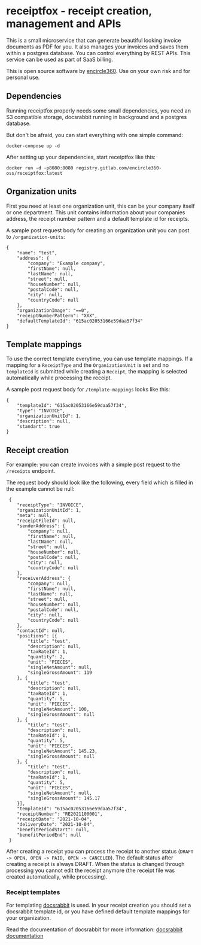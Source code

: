 # receiptfox - receipt creation, management and APIs

This is a small microservice that can generate beautiful looking invoice documents as PDF for you. It also manages your invoices and saves them within a postgres database. You can
control everything by REST APIs. This service can be used as part of SaaS billing.

This is open source software by [encircle360](https://encircle360.com). Use on your own risk and for personal use.

## Dependencies

Running receiptfox properly needs some small dependencies, you need an S3 compatible storage, docsrabbit running in background and a postgres database.

But don't be afraid, you can start everything with one simple command:

```docker-compose up -d```

After setting up your dependencies, start receiptfox like this:

```docker run -d -p8080:8080 registry.gitlab.com/encircle360-oss/receiptfox:latest```

## Organization units

First you need at least one organization unit, this can be your company itself or one department. This unit contains information about your companies address, the receipt number
pattern and a default template id for receipts.

A sample post request body for creating an organization unit you can post to ```/organization-units```:

```
{
	"name": "test",
	"address": {
		"company": "Example company",
		"firstName": null,
		"lastName": null,
		"street": null,
		"houseNumber": null,
		"postalCode": null,
		"city": null,
		"countryCode": null
	},
	"organizationImage": "==0",
	"receiptNumberPattern": "XXX",
	"defaultTemplateId": "615ac02053166e59daa57f34"
}
```

## Template mappings

To use the correct template everytime, you can use template mappings. If a mapping for a ```ReceiptType``` and the ```OrganizationUnit``` is set and no ```templateId``` is
submitted while creating a ```Receipt```, the mapping is selected automatically while processing the receipt.

A sample post request body for ```/template-mappings``` looks like this:

```
{
	"templateId": "615ac02053166e59daa57f34",
	"type": "INVOICE",
	"organizationUnitId": 1,
	"description": null,
	"standart": true
}
```

## Receipt creation

For example: you can create invoices with a simple post request to the ```/receipts``` endpoint.

The request body should look like the following, every field which is filled in the example cannot be null:

```
 {
 	"receiptType": "INVOICE",
 	"organizationUnitId": 1,
 	"meta": null,
 	"receiptFileId": null,
 	"senderAddress": {
 		"company": null,
 		"firstName": null,
 		"lastName": null,
 		"street": null,
 		"houseNumber": null,
 		"postalCode": null,
 		"city": null,
 		"countryCode": null
 	},
 	"receiverAddress": {
 		"company": null,
 		"firstName": null,
 		"lastName": null,
 		"street": null,
 		"houseNumber": null,
 		"postalCode": null,
 		"city": null,
 		"countryCode": null
 	},
 	"contactId": null,
 	"positions": [{
 		"title": "test",
 		"description": null,
 		"taxRateId": 1,
 		"quantity": 2,
 		"unit": "PIECES",
 		"singleNetAmount": null,
 		"singleGrossAmount": 119
 	}, {
 		"title": "test",
 		"description": null,
 		"taxRateId": 1,
 		"quantity": 5,
 		"unit": "PIECES",
 		"singleNetAmount": 100,
 		"singleGrossAmount": null
 	}, {
 		"title": "test",
 		"description": null,
 		"taxRateId": 1,
 		"quantity": 5,
 		"unit": "PIECES",
 		"singleNetAmount": 145.23,
 		"singleGrossAmount": null
 	}, {
 		"title": "test",
 		"description": null,
 		"taxRateId": 1,
 		"quantity": 5,
 		"unit": "PIECES",
 		"singleNetAmount": null,
 		"singleGrossAmount": 145.17
 	}],
 	"templateId": "615ac02053166e59daa57f34",
 	"receiptNumber": "RE2021100001",
 	"receiptDate": "2021-10-04",
 	"deliveryDate": "2021-10-04",
 	"benefitPeriodStart": null,
 	"benefitPeriodEnd": null
 }
```

After creating a receipt you can process the receipt to another status (```DRAFT -> OPEN, OPEN -> PAID, OPEN -> CANCELED```). The default status after creating a receipt is always
DRAFT. When the status is changed through processing you cannot edit the receipt anymore (the receipt file was created automatically, while processing).

### Receipt templates

For templating [docsrabbit](https://gitlab.com/encircle360-oss/docsrabbit/docsrabbit) is used. In your receipt creation you should set a docsrabbit template id, or you have defined
default template mappings for your organization.

Read the documentation of docsrabbit for more information: [docsrabbit documentation](https://gitlab.com/encircle360-oss/docsrabbit/docsrabbit/-/blob/master/README.md)